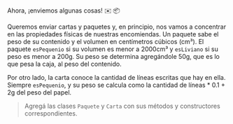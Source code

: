 Ahora, ¡enviemos algunas cosas! :envelope: :package:

Queremos enviar cartas y paquetes y, en principio, nos vamos a concentrar en las propiedades físicas de nuestras encomiendas. Un paquete sabe el peso de su contenido y el volumen en centímetros cúbicos (cm³). El paquete `esPequenio` si su volumen es menor a 2000cm³ y `esLiviano` si su peso es menor a 200g. Su peso se determina agregándole 50g, que es lo que pesa la caja, al peso del contenido. 

Por otro lado, la carta conoce la cantidad de líneas escritas que hay en ella. Siempre `esPequenio`, y su peso se calcula como la cantidad de líneas * 0.1 + 2g del peso del papel.

> Agregá las clases `Paquete` y `Carta` con sus métodos y constructores correspondientes.